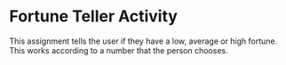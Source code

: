 # Fortune Teller Activity

This assignment tells the user if they have a low, average or high fortune. This works according to a number that the person chooses.  
